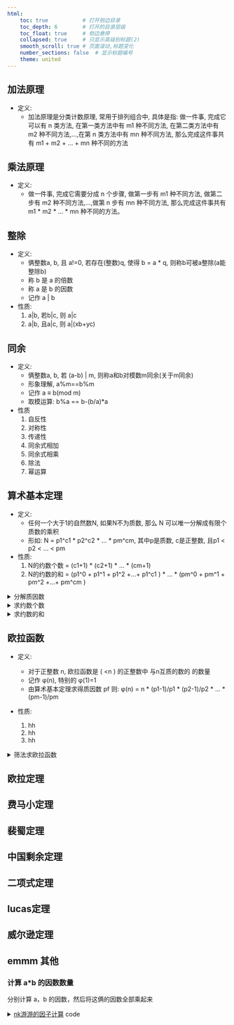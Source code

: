 ```yaml
---
html:
    toc: true           # 打开侧边目录
    toc_depth: 6        # 打开的目录层级
    toc_float: true     # 侧边悬停
    collapsed: true     # 只显示高级别标题(2)
    smooth_scroll: true # 页面滚动,标题变化
    number_sections: false  # 显示标题编号
    theme: united
--- 
```



## 加法原理
- 定义:
  - 加法原理是分类计数原理, 常用于排列组合中, 具体是指: 做一件事, 完成它可以有 n 类方法, 在第一类方法中有 m1 种不同方法, 在第二类方法中有 m2 种不同方法,...,在第 n 类方法中有 mn 种不同方法, 那么完成这件事共有 m1 + m2 + ... + mn 种不同的方法
## 乘法原理
- 定义:
  - 做一件事, 完成它需要分成 n 个步骤, 做第一步有 m1 种不同方法, 做第二步有 m2 种不同方法,...,做第 n 步有 mn 种不同方法, 那么完成这件事共有 m1 * m2 * ... * mn 种不同的方法。
## 整除
- 定义:
  - 俩整数a, b, 且 a!=0, 若存在(整数)q, 使得 b = a * q, 则称b可被a整除(a能整除b)
  - 称 b 是 a 的倍数
  - 称 a 是 b 的因数
  - 记作 a | b
- 性质:
  1. a|b, 若b|c, 则 a|c
  2. a|b, 且a|c, 则 a|(xb+yc)

## 同余
- 定义:
  - 俩整数a, b, 若 (a-b) | m, 则称a和b对模数m同余(关于m同余)
  - 形象理解, a%m==b%m
  - 记作 a ≡ b(mod m)
  - 取模运算: b%a == b-(b/a)*a
- 性质
  1. 自反性
  2. 对称性
  3. 传递性
  4. 同余式相加
  5. 同余式相乘
  6. 除法
  7. 幂运算  

## 算术基本定理
- 定义:
  - 任何一个大于1的自然数N, 如果N不为质数, 那么 N 可以唯一分解成有限个质数的乘积
  - 形如: N = p1^c1 * p2^c2 * ... * pm^cm, 其中p是质数, c是正整数, 且p1 < p2 < ... < pm 
- 性质: 
  1. N的约数个数 = (c1+1) * (c2+1) * ... * (cm+1)
  2. N的约数的和 = (p1^0 + p1^1 + p1^2 +...+ p1^c1 ) * ... * (pm^0 + pm^1 + pm^2 +...+ pm^cm )

<details><summary>分解质因数</summary>

```cpp
map<int, int> pf;   // Prime Factors, 每一对指 p^c
void get_pf(int n) {
	pf.clear();
	for (int i=2; i<=n/i; i++)
		while(n%i==0){    // 从小到大, 假设n%4 == 0, 那么之前一定有 n%2 == 0
			pf[i]++;        // 因此可以保证 i 一定为质数
			n/=i;
		}
	if(n>1) pf[n]++;
}
```
</details>

<details><summary>求约数个数</summary>

```cpp
for(auto &[p, c]: pf)
    res = res * (c+1) % MOD;
```
</details>

<details><summary>求约数的和</summary>

```cpp
for(auto &[p, c]: pf){
    long long one=0;
    for(int i=c; i>=0; i--)
        one = (one + qmi(p, i, MOD))%MOD;
    res = res * one % MOD;
}
```
</details>

## 欧拉函数
- 定义:
  - 对于正整数 n, 欧拉函数是 ( <n ) 的正整数中 与n互质的数的 的数量
  - 记作 φ(n), 特别的 φ(1)=1
  - 由算术基本定理求得质因数 pf 则: φ(n) = n * (p1-1)/p1 * (p2-1)/p2 * ... * (pm-1)/pm

- 性质:
  1. hh
  2. hh
  3. hh

<details><summary>筛法求欧拉函数</summary>

</details>

## 欧拉定理

## 费马小定理

## 裴蜀定理

## 中国剩余定理

## 二项式定理

## lucas定理

## 威尔逊定理


## emmm 其他

### 计算 a*b 的因数数量

分别计算 a，b 的因数，然后将这俩的因数全部乘起来

<details><summary><a href="https://ac.nowcoder.com/acm/contest/61571/D" target="_blank">nk游游的因子计算</a> code</summary>

```cpp
#include <iostream>
#include <cstring>
#include <algorithm>
#include <cmath>
#include <set>
using namespace std;

typedef long long LL;
const int N=1;

set<LL> v1, v2, v3;

int main(){
    LL a, b; cin>>a>>b;

    for(int i=1; i<=a/i; i++)
        if(a%i==0){
            v1.insert(i);
            if(i*i!=a)
                v1.insert(a/i);
        }

    for(int i=1; i<=b/i; i++)
        if(b%i==0){
            v2.insert(i);
            if(i*i!=b)
                v2.insert(b/i);
        }

    for(auto i: v1)
        for(auto j: v2)
            v3.insert(i), v3.insert(j), v3.insert(i*j);

    cout<<v3.size()<<"\n";
    for(auto i: v3) cout<<i<<" ";

    return 0;
}
```
</details>